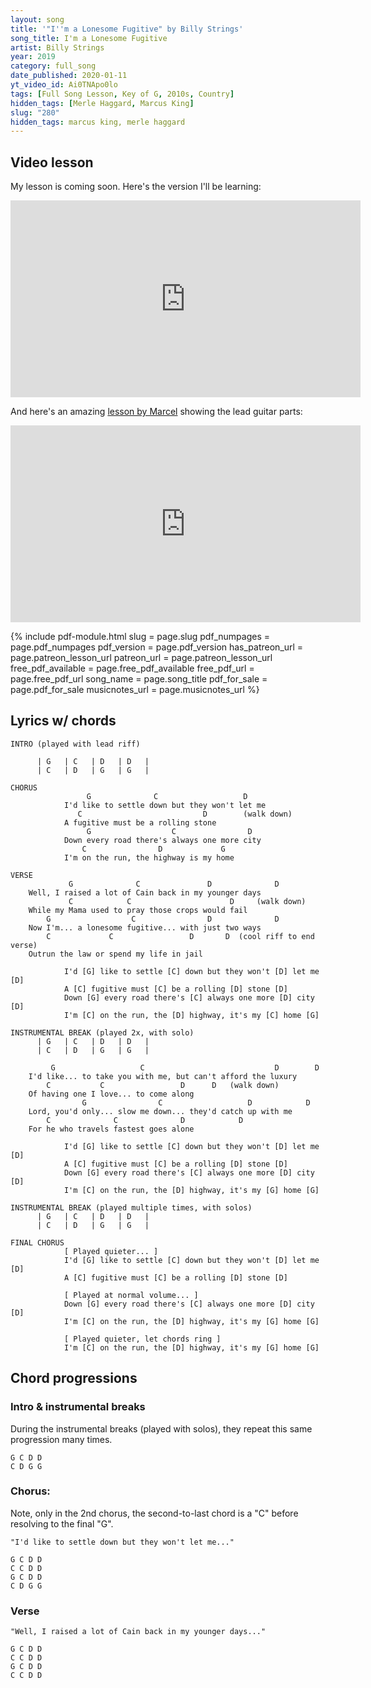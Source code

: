 ```yaml
---
layout: song
title: '"I''m a Lonesome Fugitive" by Billy Strings'
song_title: I'm a Lonesome Fugitive
artist: Billy Strings
year: 2019
category: full_song
date_published: 2020-01-11
yt_video_id: Ai0TNApo0lo
tags: [Full Song Lesson, Key of G, 2010s, Country]
hidden_tags: [Merle Haggard, Marcus King]
slug: "280"
hidden_tags: marcus king, merle haggard
---
```


<!-- patreon_lesson_available: true
patreon_lesson_url: https://www.patreon.com/posts/33200047 -->

## Video lesson

My lesson is coming soon. Here's the version I'll be learning:

<iframe width="560" height="315" src="https://www.youtube.com/embed/Ai0TNApo0lo" frameborder="0" allow="accelerometer; autoplay; encrypted-media; gyroscope; picture-in-picture" allowfullscreen></iframe>

And here's an amazing [lesson by Marcel](https://lessonswithmarcel.com/2019/08/29/how-to-play-im-a-lonesome-fugitive-like-billy-strings-advanced-bluegrass-guitar-lesson/) showing the lead guitar parts:

<iframe width="560" height="315" src="https://www.youtube.com/embed/oa5njfZMHAE" frameborder="0" allow="accelerometer; autoplay; encrypted-media; gyroscope; picture-in-picture" allowfullscreen></iframe>

{% include pdf-module.html slug = page.slug pdf_numpages = page.pdf_numpages pdf_version = page.pdf_version has_patreon_url = page.patreon_lesson_url patreon_url = page.patreon_lesson_url free_pdf_available = page.free_pdf_available free_pdf_url = page.free_pdf_url song_name = page.song_title pdf_for_sale = page.pdf_for_sale musicnotes_url = page.musicnotes_url %}

## Lyrics w/ chords

    INTRO (played with lead riff)

          | G   | C   | D   | D   |
          | C   | D   | G   | G   |

    CHORUS
                     G              C                   D
                I'd like to settle down but they won't let me
                   C                           D        (walk down)
                A fugitive must be a rolling stone
                     G                  C                D
                Down every road there's always one more city
                    C                D             G
                I'm on the run, the highway is my home

    VERSE
                 G              C               D              D
        Well, I raised a lot of Cain back in my younger days
                 C            C                      D     (walk down)         
        While my Mama used to pray those crops would fail
            G                  C                D              D  
        Now I'm... a lonesome fugitive... with just two ways
            C             C                 D       D  (cool riff to end verse)                         
        Outrun the law or spend my life in jail

                I'd [G] like to settle [C] down but they won't [D] let me   [D]
                A [C] fugitive must [C] be a rolling [D] stone [D]
                Down [G] every road there's [C] always one more [D] city [D]
                I'm [C] on the run, the [D] highway, it's my [C] home [G]

    INSTRUMENTAL BREAK (played 2x, with solo)
          | G   | C   | D   | D   |
          | C   | D   | G   | G   |

             G                   C                             D        D
        I'd like... to take you with me, but can't afford the luxury
            C           C                 D      D   (walk down)                      
        Of having one I love... to come along
                    G                C                   D            D    
        Lord, you'd only... slow me down... they'd catch up with me
            C              C              D            D                
        For he who travels fastest goes alone

                I'd [G] like to settle [C] down but they won't [D] let me   [D]
                A [C] fugitive must [C] be a rolling [D] stone [D]
                Down [G] every road there's [C] always one more [D] city [D]
                I'm [C] on the run, the [D] highway, it's my [G] home [G]

    INSTRUMENTAL BREAK (played multiple times, with solos)
          | G   | C   | D   | D   |
          | C   | D   | G   | G   |

    FINAL CHORUS
                [ Played quieter... ]
                I'd [G] like to settle [C] down but they won't [D] let me   [D]
                A [C] fugitive must [C] be a rolling [D] stone [D]

                [ Played at normal volume... ]
                Down [G] every road there's [C] always one more [D] city [D]
                I'm [C] on the run, the [D] highway, it's my [G] home [G]

                [ Played quieter, let chords ring ]
                I'm [C] on the run, the [D] highway, it's my [G] home [G]

## Chord progressions

### Intro & instrumental breaks

During the instrumental breaks (played with solos), they repeat this same progression many times.

    G C D D
    C D G G

### Chorus:

Note, only in the 2nd chorus, the second-to-last chord is a "C" before resolving to the final "G".

    "I'd like to settle down but they won't let me..."

    G C D D
    C C D D
    G C D D
    C D G G

### Verse

    "Well, I raised a lot of Cain back in my younger days..."

    G C D D
    C C D D
    G C D D
    C C D D
